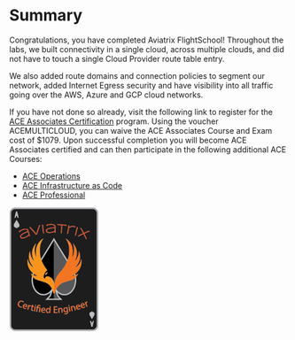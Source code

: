 # Summary  

Congratulations, you have completed Aviatrix FlightSchool!  Throughout the labs, we built connectivity in a single cloud, across multiple clouds, and did not have to touch a single Cloud Provider route table entry.  

We also added route domains and connection policies to segment our network, added Internet Egress security and have visibility into all traffic going over the AWS, Azure and GCP cloud networks.  

If you have not done so already, visit the following link to register for the [ACE Associates Certification](https://aviatrix.teachable.com/) program.  Using the voucher ACEMULTICLOUD, you can waive the ACE Associates Course and Exam cost of $1079.  Upon successful completion you will become ACE Associates certified and can then participate in the following additional ACE Courses:

* [ACE Operations](https://aviatrix.com/ace/)
* [ACE Infrastructure as Code](https://aviatrix.com/ace/)
* [ACE Professional](https://aviatrix.com/ace/)

![ACE](images/ace.png) 